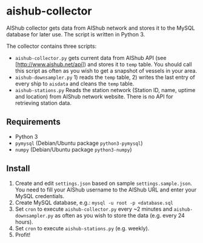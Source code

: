 # aishub-collector

AIShub collector gets data from AIShub network and stores it to the MySQL database for later use.
The script is written in Python 3.

The collector contains three scripts:
 * `aishub-collector.py` gets current data from AIShub API (see [http://www.aishub.net/api]) and stores
   it to `temp` table. You should call this script as often as you wish to get a snapshot of
   vessels in your area.
 * `aishub-downsampler.py` 1) reads the `temp` table, 2) writes the last entry of every ship to `aisdata` and
   cleans the `temp` table.
 * `aishub-stations.py` Reads the station network (Station ID, name, uptime and location) from AIShub network
   website. There is no API for retrieving station data.

## Requirements

 * Python 3
 * `pymysql` (Debian/Ubuntu package `python3-pymysql`)
 * `numpy` (Debian/Ubuntu package `python3-numpy`)

## Install

 1. Create and edit `settings.json` based on sample `settings.sample.json`. You need to fill
    your AIShub username to the AIShub URL and enter your MySQL credentials.
 1. Create MySQL database, e.g.: `mysql -u root -p <database.sql`
 1. Set `cron` to execute `aishub-collector.py` every ~2 minutes and `aishub-downsampler.py` as often
    as you wish to store the data (e.g. every 24 hours).
 1. Set `cron` to execute `aishub-stations.py` (e.g. weekly).
 1. Profit!
